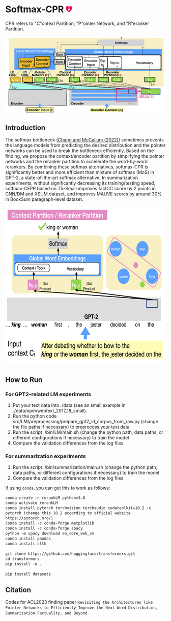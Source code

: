 # Softmax-CPR <img src="https://github.com/iesl/Softmax-CPR/blob/main/imgs/automated-external-defibrillators-g7991e1588_640.png?raw=true" width="20" height="20"> 
CPR refers to "C"ontext Partition, "P"ointer Network, and "R"eranker Partition.

![Softmax CEPR](https://github.com/iesl/Softmax-CPR/blob/main/imgs/all_partitions.png?raw=true)

## Introduction

The softmax bottleneck [(Chang and McCallum (2022))](https://aclanthology.org/2022.acl-long.554.pdf) sometimes prevents the language models from predicting the desired distribution and the pointer networks can be used to break the bottleneck efficiently. Based on the finding, we propose the context/encoder partition by simplifying the pointer networks and the reranker partition to accelerate the word-by-word rerankers. By combining these softmax alternatives, softmax-CPR is significantly better and more efficient than mixture of softmax (MoS) in GPT-2, a state-of-the-art softmax alternative. In summarization experiments, without significantly decreasing its training/testing speed, softmax-CEPR based on T5-Small improves factCC score by 2 points in CNN/DM and XSUM dataset, and improves MAUVE scores by around 30\% in BookSum paragraph-level dataset.

<p align="center"><img src="https://github.com/iesl/Softmax-CPR/blob/main/imgs/dynamic_partitions.png?raw=true" width="651" height="500"></p>


## How to Run

### For GPT2-related LM experiments
1. Put your text data into ./data (see an small example in ./data/openwebtext_2017_18_small).
2. Run the python code src/LM/preprocessing/prepare_gpt2_id_corpus_from_raw.py (change the file paths if necessary) to preprocess your text data
3. Run the script ./bin/LM/main.sh (change the python path, data paths, or different configurations if necessary) to train the model
4. Compare the validation differences from the log files


### For summarization experiments
1. Run the script ./bin/summarization/main.sh (change the python path, data paths, or different configurations if necessary) to train the model
2. Compare the validation differences from the log files


If using `conda`, you can get this to work as follows:

```
conda create -n rerankLM python=3.8
conda activate rerankLM
conda install pytorch torchvision torchaudio cudatoolkit=10.2 -c pytorch (change this 10.2 according to official website https://pytorch.org/)
conda install -c conda-forge matplotlib
conda install -c conda-forge spacy
python -m spacy download en_core_web_sm
conda install pandas
conda install nltk

git clone https://github.com/huggingface/transformers.git
cd transformers
pip install -e .

pip install datasets
```

## Citation

Codes for ACL2023 finding paper `Revisiting the Architectures like Pointer Networks to Efficiently Improve the Next Word Distribution, Summarization Factuality, and Beyond`
